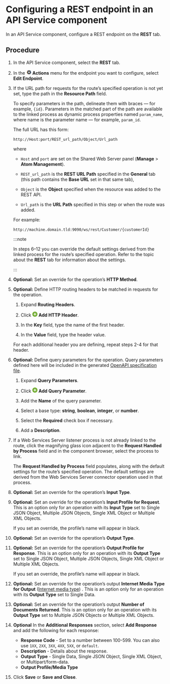 # Configuring a REST endpoint in an API Service component

<head>
  <meta name="guidename" content="API Management"/>
  <meta name="context" content="GUID-c61c0d7e-ecc9-47c3-8fc9-452c8ffc62aa"/>
</head>


In an API Service component, configure a REST endpoint on the **REST** tab.

## Procedure

1.  In the API Service component, select the **REST** tab.

2.  In the **![](../Images/main-ic-gear-black-16_cdde83e4-a176-436a-86ca-1fe4937e3085.jpg) Actions** menu for the endpoint you want to configure, select **Edit Endpoint**.

3.  If the URL path for requests for the route’s specified operation is not yet set, type the path in the **Resource Path** field.

    To specify parameters in the path, delineate them with braces — for example, `{id}`. Parameters in the matched part of the path are available to the linked process as dynamic process properties named `param_name`, where name is the parameter name — for example, `param_id`.

    The full URL has this form:

    ```
    http://Host:port/REST_url_path/Object/Url_path
    ```

    where

    -   `Host` and `port` are set on the Shared Web Server panel \(**Manage** \> **Atom Management**\).

    -   `REST_url_path` is the **REST URL Path** specified in the **General** tab \(this path contains the **Base URL** set in that same tab\),

    -   `Object` is the **Object** specified when the resource was added to the REST API.

    -   `Url_path` is the **URL Path** specified in this step or when the route was added.

    For example:

    ```
    http://machine.domain.tld:9090/ws/rest/Customer/{customerId}
    ```

    :::note
    
    In steps 6–12 you can override the default settings derived from the linked process for the route’s specified operation. Refer to the topic about the **REST** tab for information about the settings.

    :::

4.  **Optional:** Set an override for the operation’s **HTTP Method**.

5.  **Optional:** Define HTTP routing headers to be matched in requests for the operation.

    1.  Expand **Routing Headers**.

    2.  Click **![](../Images/main-ic-plus-sign-white-in-green-circle-16_4dc8c5f3-e893-4aef-ade2-0b7afe9476c1.jpg) Add HTTP Header**.

    3.  In the **Key** field, type the name of the first header.

    4.  In the **Value** field, type the header value.

    For each additional header you are defining, repeat steps 2-4 for that header.

6.  **Optional:** Define query parameters for the operation. Query parameters defined here will be included in the generated [OpenAPI specification file](/docs/Atomsphere/API%20Management/Topics/int-Open_API_Specification_File_Reference_c22e9762-4e86-400f-a87a-3244c780e361.md).

    1.  Expand **Query Parameters**.

    2.  Click **![](../Images/main-ic-plus-sign-white-in-green-circle-16_4dc8c5f3-e893-4aef-ade2-0b7afe9476c1.jpg) Add Query Parameter**.

    3.  Add the **Name** of the query parameter.

    4.  Select a base type: **string**, **boolean**, **integer**, or **number**.

    5.  Select the **Required** check box if necessary.

    6.  Add a **Description**.

7.  If a Web Services Server listener process is not already linked to the route, click the magnifying glass icon adjacent to the **Request Handled by Process** field and in the component browser, select the process to link.

    The **Request Handled by Process** field populates, along with the default settings for the route’s specified operation. The default settings are derived from the Web Services Server connector operation used in that process.

8. **Optional:** Set an override for the operation’s **Input Type**.

9. **Optional:** Set an override for the operation’s **Input Profile for Request**. This is an option only for an operation with its **Input Type** set to Single JSON Object, Multiple JSON Objects, Single XML Object or Multiple XML Objects.

    If you set an override, the profile’s name will appear in black.

10. **Optional:** Set an override for the operation’s **Output Type**.

11. **Optional:** Set an override for the operation’s **Output Profile for Response**. This is an option only for an operation with its **Output Type** set to Single JSON Object, Multiple JSON Objects, Single XML Object or Multiple XML Objects.

    If you set an override, the profile’s name will appear in black.

12. **Optional:** Set an override for the operation’s output **Internet Media Type for Output** \([Internet media type](http://en.wikipedia.org/wiki/Internet_media_type)\) . This is an option only for an operation with its **Output Type** set to Single Data.

13. **Optional:** Set an override for the operation’s output **Number of Documents Returned**. This is an option only for an operation with its **Output Type** set to Multiple JSON Objects or Multiple XML Objects.

14. **Optional** In the **Additional Responses** section, select **Add Response** and add the following for each response:
    - **Response Code** - Set to a number between 100-599. You can also use `1XX`, `2XX`, `3XX`, `4XX`, `5XX`, or `default`.
    - **Description** - Details about the response.
    - **Output Type** -  Single Data, Single JSON Object, Single XML Object, or Multipart/form-data.
    - **Output Profile/Media Type**   

15. Click **Save** or **Save and Close**.